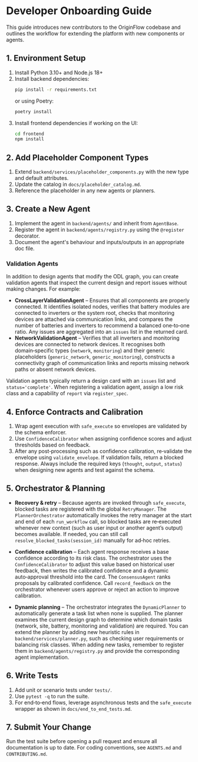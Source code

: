 # Developer Onboarding Guide

This guide introduces new contributors to the OriginFlow codebase and
outlines the workflow for extending the platform with new components or
agents.

## 1. Environment Setup

1. Install Python 3.10+ and Node.js 18+
2. Install backend dependencies:
   ```sh
   pip install -r requirements.txt
   ```
   or using Poetry:
   ```sh
   poetry install
   ```
3. Install frontend dependencies if working on the UI:
   ```sh
   cd frontend
   npm install
   ```

## 2. Add Placeholder Component Types

1. Extend `backend/services/placeholder_components.py` with the new type
   and default attributes.
2. Update the catalog in `docs/placeholder_catalog.md`.
3. Reference the placeholder in any new agents or planners.

## 3. Create a New Agent

1. Implement the agent in `backend/agents/` and inherit from
   `AgentBase`.
2. Register the agent in `backend/agents/registry.py` using the
   `@register` decorator.
3. Document the agent's behaviour and inputs/outputs in an appropriate
   doc file.

### Validation Agents

In addition to design agents that modify the ODL graph, you can create
validation agents that inspect the current design and report issues
without making changes.  For example:

- **CrossLayerValidationAgent** – Ensures that all components are
  properly connected.  It identifies isolated nodes, verifies that
  battery modules are connected to inverters or the system root,
  checks that monitoring devices are attached via communication
  links, and compares the number of batteries and inverters to
  recommend a balanced one‑to‑one ratio.  Any issues are
  aggregated into an ``issues`` list in the returned card.
- **NetworkValidationAgent** – Verifies that all inverters and
  monitoring devices are connected to network devices.  It recognises
  both domain‑specific types (`network`, `monitoring`) and their
  generic placeholders (`generic_network`, `generic_monitoring`),
  constructs a connectivity graph of communication links and reports
  missing network paths or absent network devices.

Validation agents typically return a design card with an ``issues`` list
and ``status='complete'``.  When registering a validation agent,
assign a low risk class and a capability of ``report`` via
`register_spec`.

## 4. Enforce Contracts and Calibration

1. Wrap agent execution with `safe_execute` so envelopes are validated
   by the schema enforcer.
2. Use `ConfidenceCalibrator` when assigning confidence scores and
   adjust thresholds based on feedback.
3. After any post‑processing such as confidence calibration, re‑validate
   the envelope using `validate_envelope`. If validation fails, return a
   blocked response. Always include the required keys (`thought`,
   `output`, `status`) when designing new agents and test against the
   schema.

## 5. Orchestrator & Planning

* **Recovery & retry** – Because agents are invoked through
  `safe_execute`, blocked tasks are registered with the global
  `RetryManager`.  The `PlannerOrchestrator` automatically invokes the
  retry manager at the start and end of each `run_workflow` call, so
  blocked tasks are re‑executed whenever new context (such as user input
  or another agent’s output) becomes available. If needed, you can still
  call `resolve_blocked_tasks(session_id)` manually for ad‑hoc retries.

* **Confidence calibration** – Each agent response receives a base
  confidence according to its risk class. The orchestrator uses the
  `ConfidenceCalibrator` to adjust this value based on historical user
  feedback, then writes the calibrated confidence and a dynamic
  auto‑approval threshold into the card. The `ConsensusAgent` ranks
  proposals by calibrated confidence. Call `record_feedback` on the
  orchestrator whenever users approve or reject an action to improve
  calibration.

* **Dynamic planning** – The orchestrator integrates the `DynamicPlanner`
  to automatically generate a task list when none is supplied. The
  planner examines the current design graph to determine which domain
  tasks (network, site, battery, monitoring and validation) are
  required. You can extend the planner by adding new heuristic rules in
  `backend/services/planner.py`, such as checking user requirements or
  balancing risk classes. When adding new tasks, remember to register
  them in `backend/agents/registry.py` and provide the corresponding
  agent implementation.

## 6. Write Tests

1. Add unit or scenario tests under `tests/`.
2. Use `pytest -q` to run the suite.
3. For end‑to‑end flows, leverage asynchronous tests and the
   `safe_execute` wrapper as shown in `docs/end_to_end_tests.md`.

## 7. Submit Your Change

Run the test suite before opening a pull request and ensure all
documentation is up to date. For coding conventions, see `AGENTS.md`
and `CONTRIBUTING.md`.

